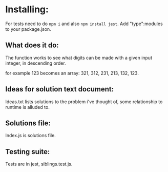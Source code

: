 
# Installing:

For tests need to do `npm i` and also `npm install jest`. Add "type":modules to your package.json.

## What does it do: 
The function works to see what digits can be made with a given input integer, in descending order. 

for example 123 becomes an array: 321, 312, 231, 213, 132, 123.

## Ideas for solution text document:
Ideas.txt lists solutions to the problem i've thought of, some relationship to runtime is alluded to.

## Solutions file:
Index.js is solutions file. 

## Testing suite:
Tests are in jest, siblings.test.js. 
